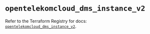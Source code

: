 # `opentelekomcloud_dms_instance_v2`

Refer to the Terraform Registry for docs: [`opentelekomcloud_dms_instance_v2`](https://registry.terraform.io/providers/opentelekomcloud/opentelekomcloud/1.36.48/docs/resources/dms_instance_v2).
